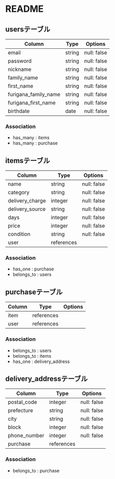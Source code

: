 # README

## usersテーブル
| Column | Type       | Options                        |
| ------ | ---------- | ------------------------------ |
| email   | string | null: false |
| password|string| null: false |
|nickname|string| null: false |
|family_name|string| null: false |
|first_name|string|null: false|
|furigana_family_name|string|null: false|
|furigana_first_name|string|null: false|
|birthdate|date|null: false|

### Association
- has_many : items
- has_many : purchase


## itemsテーブル
| Column | Type       | Options                        |
| ------ | ---------- | ------------------------------ |
|name|string| null: false |
|category|string| null: false |
|delivery_charge|integer| null: false |
|delivery_source|string| null: false |
|days|integer| null: false |
|price|integer| null: false |
|condition|string| null: false |
|user|references||

### Association
- has_one : purchase
- belongs_to : users

## purchaseテーブル
| Column | Type       | Options                        |
| ------ | ---------- | ------------------------------ |
|item|references||
|user|references||


### Association
- belongs_to : users
- belongs_to : items
- has_one    : delivery_address


## delivery_addressテーブル
| Column | Type       | Options                        |
| ------ | ---------- | ------------------------------ |
|postal_code|integer| null: false |
|prefecture|string| null: false |
|city|string| null: false |
|block|integer| null: false |
|phone_number|integer| null: false |
|purchase|references||


### Association
- belongs_to : purchase
